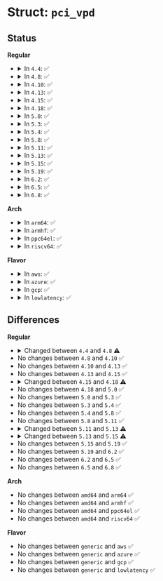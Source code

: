 # Struct: <code>pci_vpd</code>

## Status
<b>Regular</b>
<ul>
<li>
<details>
<summary>In <code>4.4</code>: ✅</summary>

```c
struct pci_vpd {
    unsigned int len;
    const struct pci_vpd_ops *ops;
    struct bin_attribute *attr;
};
```
</details>
</li>
<li>
<details>
<summary>In <code>4.8</code>: ✅</summary>

```c
struct pci_vpd {
    const struct pci_vpd_ops *ops;
    struct bin_attribute *attr;
    struct mutex lock;
    unsigned int len;
    u16 flag;
    u8 cap;
    u8 busy;
    u8 valid;
};
```
</details>
</li>
<li>
<details>
<summary>In <code>4.10</code>: ✅</summary>

```c
struct pci_vpd {
    const struct pci_vpd_ops *ops;
    struct bin_attribute *attr;
    struct mutex lock;
    unsigned int len;
    u16 flag;
    u8 cap;
    u8 busy;
    u8 valid;
};
```
</details>
</li>
<li>
<details>
<summary>In <code>4.13</code>: ✅</summary>

```c
struct pci_vpd {
    const struct pci_vpd_ops *ops;
    struct bin_attribute *attr;
    struct mutex lock;
    unsigned int len;
    u16 flag;
    u8 cap;
    u8 busy;
    u8 valid;
};
```
</details>
</li>
<li>
<details>
<summary>In <code>4.15</code>: ✅</summary>

```c
struct pci_vpd {
    const struct pci_vpd_ops *ops;
    struct bin_attribute *attr;
    struct mutex lock;
    unsigned int len;
    u16 flag;
    u8 cap;
    u8 busy;
    u8 valid;
};
```
</details>
</li>
<li>
<details>
<summary>In <code>4.18</code>: ✅</summary>

```c
struct pci_vpd {
    const struct pci_vpd_ops *ops;
    struct bin_attribute *attr;
    struct mutex lock;
    unsigned int len;
    u16 flag;
    u8 cap;
    unsigned int busy;
    unsigned int valid;
};
```
</details>
</li>
<li>
<details>
<summary>In <code>5.0</code>: ✅</summary>

```c
struct pci_vpd {
    const struct pci_vpd_ops *ops;
    struct bin_attribute *attr;
    struct mutex lock;
    unsigned int len;
    u16 flag;
    u8 cap;
    unsigned int busy;
    unsigned int valid;
};
```
</details>
</li>
<li>
<details>
<summary>In <code>5.3</code>: ✅</summary>

```c
struct pci_vpd {
    const struct pci_vpd_ops *ops;
    struct bin_attribute *attr;
    struct mutex lock;
    unsigned int len;
    u16 flag;
    u8 cap;
    unsigned int busy;
    unsigned int valid;
};
```
</details>
</li>
<li>
<details>
<summary>In <code>5.4</code>: ✅</summary>

```c
struct pci_vpd {
    const struct pci_vpd_ops *ops;
    struct bin_attribute *attr;
    struct mutex lock;
    unsigned int len;
    u16 flag;
    u8 cap;
    unsigned int busy;
    unsigned int valid;
};
```
</details>
</li>
<li>
<details>
<summary>In <code>5.8</code>: ✅</summary>

```c
struct pci_vpd {
    const struct pci_vpd_ops *ops;
    struct bin_attribute *attr;
    struct mutex lock;
    unsigned int len;
    u16 flag;
    u8 cap;
    unsigned int busy;
    unsigned int valid;
};
```
</details>
</li>
<li>
<details>
<summary>In <code>5.11</code>: ✅</summary>

```c
struct pci_vpd {
    const struct pci_vpd_ops *ops;
    struct bin_attribute *attr;
    struct mutex lock;
    unsigned int len;
    u16 flag;
    u8 cap;
    unsigned int busy;
    unsigned int valid;
};
```
</details>
</li>
<li>
<details>
<summary>In <code>5.13</code>: ✅</summary>

```c
struct pci_vpd {
    const struct pci_vpd_ops *ops;
    struct mutex lock;
    unsigned int len;
    u16 flag;
    u8 cap;
    unsigned int busy;
    unsigned int valid;
};
```
</details>
</li>
<li>
<details>
<summary>In <code>5.15</code>: ✅</summary>

```c
struct pci_vpd {
    struct mutex lock;
    unsigned int len;
    u8 cap;
};
```
</details>
</li>
<li>
<details>
<summary>In <code>5.19</code>: ✅</summary>

```c
struct pci_vpd {
    struct mutex lock;
    unsigned int len;
    u8 cap;
};
```
</details>
</li>
<li>
<details>
<summary>In <code>6.2</code>: ✅</summary>

```c
struct pci_vpd {
    struct mutex lock;
    unsigned int len;
    u8 cap;
};
```
</details>
</li>
<li>
<details>
<summary>In <code>6.5</code>: ✅</summary>

```c
struct pci_vpd {
    struct mutex lock;
    unsigned int len;
    u8 cap;
};
```
</details>
</li>
<li>
<details>
<summary>In <code>6.8</code>: ✅</summary>

```c
struct pci_vpd {
    struct mutex lock;
    unsigned int len;
    u8 cap;
};
```
</details>
</li>
</ul>
<b>Arch</b>
<ul>
<li>
<details>
<summary>In <code>arm64</code>: ✅</summary>

```c
struct pci_vpd {
    const struct pci_vpd_ops *ops;
    struct bin_attribute *attr;
    struct mutex lock;
    unsigned int len;
    u16 flag;
    u8 cap;
    unsigned int busy;
    unsigned int valid;
};
```
</details>
</li>
<li>
<details>
<summary>In <code>armhf</code>: ✅</summary>

```c
struct pci_vpd {
    const struct pci_vpd_ops *ops;
    struct bin_attribute *attr;
    struct mutex lock;
    unsigned int len;
    u16 flag;
    u8 cap;
    unsigned int busy;
    unsigned int valid;
};
```
</details>
</li>
<li>
<details>
<summary>In <code>ppc64el</code>: ✅</summary>

```c
struct pci_vpd {
    const struct pci_vpd_ops *ops;
    struct bin_attribute *attr;
    struct mutex lock;
    unsigned int len;
    u16 flag;
    u8 cap;
    unsigned int busy;
    unsigned int valid;
};
```
</details>
</li>
<li>
<details>
<summary>In <code>riscv64</code>: ✅</summary>

```c
struct pci_vpd {
    const struct pci_vpd_ops *ops;
    struct bin_attribute *attr;
    struct mutex lock;
    unsigned int len;
    u16 flag;
    u8 cap;
    unsigned int busy;
    unsigned int valid;
};
```
</details>
</li>
</ul>
<b>Flavor</b>
<ul>
<li>
<details>
<summary>In <code>aws</code>: ✅</summary>

```c
struct pci_vpd {
    const struct pci_vpd_ops *ops;
    struct bin_attribute *attr;
    struct mutex lock;
    unsigned int len;
    u16 flag;
    u8 cap;
    unsigned int busy;
    unsigned int valid;
};
```
</details>
</li>
<li>
<details>
<summary>In <code>azure</code>: ✅</summary>

```c
struct pci_vpd {
    const struct pci_vpd_ops *ops;
    struct bin_attribute *attr;
    struct mutex lock;
    unsigned int len;
    u16 flag;
    u8 cap;
    unsigned int busy;
    unsigned int valid;
};
```
</details>
</li>
<li>
<details>
<summary>In <code>gcp</code>: ✅</summary>

```c
struct pci_vpd {
    const struct pci_vpd_ops *ops;
    struct bin_attribute *attr;
    struct mutex lock;
    unsigned int len;
    u16 flag;
    u8 cap;
    unsigned int busy;
    unsigned int valid;
};
```
</details>
</li>
<li>
<details>
<summary>In <code>lowlatency</code>: ✅</summary>

```c
struct pci_vpd {
    const struct pci_vpd_ops *ops;
    struct bin_attribute *attr;
    struct mutex lock;
    unsigned int len;
    u16 flag;
    u8 cap;
    unsigned int busy;
    unsigned int valid;
};
```
</details>
</li>
</ul>

## Differences
<b>Regular</b>
<ul>
<li>
<details>
<summary>Changed between <code>4.4</code> and <code>4.8</code> ⚠️</summary>
<ul>
<li>
<b>Field added. </b>
<code>struct mutex lock</code>
</li>
<li>
<b>Field added. </b>
<code>u16 flag</code>
</li>
<li>
<b>Field added. </b>
<code>u8 cap</code>
</li>
<li>
<b>Field added. </b>
<code>u8 busy</code>
</li>
<li>
<b>Field added. </b>
<code>u8 valid</code>
</li>
</ul>
</details>
</li>
<li>
No changes between <code>4.8</code> and <code>4.10</code> ✅
</li>
<li>
No changes between <code>4.10</code> and <code>4.13</code> ✅
</li>
<li>
No changes between <code>4.13</code> and <code>4.15</code> ✅
</li>
<li>
<details>
<summary>Changed between <code>4.15</code> and <code>4.18</code> ⚠️</summary>
<ul>
<li>
<b>Field type changed. </b>
<code>u8 busy</code> ➡️ <code>unsigned int busy</code>
</li>
<li>
<b>Field type changed. </b>
<code>u8 valid</code> ➡️ <code>unsigned int valid</code>
</li>
</ul>
</details>
</li>
<li>
No changes between <code>4.18</code> and <code>5.0</code> ✅
</li>
<li>
No changes between <code>5.0</code> and <code>5.3</code> ✅
</li>
<li>
No changes between <code>5.3</code> and <code>5.4</code> ✅
</li>
<li>
No changes between <code>5.4</code> and <code>5.8</code> ✅
</li>
<li>
No changes between <code>5.8</code> and <code>5.11</code> ✅
</li>
<li>
<details>
<summary>Changed between <code>5.11</code> and <code>5.13</code> ⚠️</summary>
<ul>
<li>
<b>Field removed. </b>
<code>struct bin_attribute *attr</code>
</li>
</ul>
</details>
</li>
<li>
<details>
<summary>Changed between <code>5.13</code> and <code>5.15</code> ⚠️</summary>
<ul>
<li>
<b>Field removed. </b>
<code>const struct pci_vpd_ops *ops</code>
</li>
<li>
<b>Field removed. </b>
<code>u16 flag</code>
</li>
<li>
<b>Field removed. </b>
<code>unsigned int busy</code>
</li>
<li>
<b>Field removed. </b>
<code>unsigned int valid</code>
</li>
</ul>
</details>
</li>
<li>
No changes between <code>5.15</code> and <code>5.19</code> ✅
</li>
<li>
No changes between <code>5.19</code> and <code>6.2</code> ✅
</li>
<li>
No changes between <code>6.2</code> and <code>6.5</code> ✅
</li>
<li>
No changes between <code>6.5</code> and <code>6.8</code> ✅
</li>
</ul>
<b>Arch</b>
<ul>
<li>
No changes between <code>amd64</code> and <code>arm64</code> ✅
</li>
<li>
No changes between <code>amd64</code> and <code>armhf</code> ✅
</li>
<li>
No changes between <code>amd64</code> and <code>ppc64el</code> ✅
</li>
<li>
No changes between <code>amd64</code> and <code>riscv64</code> ✅
</li>
</ul>
<b>Flavor</b>
<ul>
<li>
No changes between <code>generic</code> and <code>aws</code> ✅
</li>
<li>
No changes between <code>generic</code> and <code>azure</code> ✅
</li>
<li>
No changes between <code>generic</code> and <code>gcp</code> ✅
</li>
<li>
No changes between <code>generic</code> and <code>lowlatency</code> ✅
</li>
</ul>
